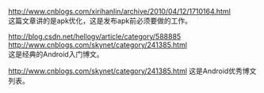 http://www.cnblogs.com/xirihanlin/archive/2010/04/12/1710164.html    
这篇文章讲的是apk优化，这是发布apk前必须要做的工作。      

http://blog.csdn.net/hellogv/article/category/588885    
http://www.cnblogs.com/skynet/category/241385.html    
这是经典的Android入门博文。

http://www.cnblogs.com/skynet/category/241385.html
这是Android优秀博文列表。
